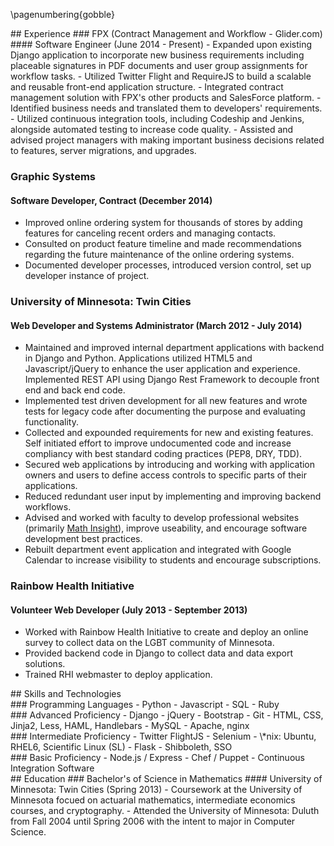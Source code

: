 \pagenumbering{gobble}

<div class='row' id='experience'>
<div class='col-xs-12'>
## Experience
### FPX (Contract Management and Workflow - Glider.com)
#### Software Engineer (June 2014 - Present)
- Expanded upon existing Django application to incorporate new business requirements including placeable signatures in PDF documents and user group assignments for workflow tasks.
- Utilized Twitter Flight and RequireJS to build a scalable and reusable front-end application structure.
- Integrated contract management solution with FPX's other products and SalesForce platform.
- Identified business needs and translated them to developers' requirements.
- Utilized continuous integration tools, including Codeship and Jenkins, alongside automated testing to increase code quality.
- Assisted and advised project managers with making important business decisions related to features, server migrations, and upgrades.

### Graphic Systems
#### Software Developer, Contract (December 2014)
- Improved online ordering system for thousands of stores by adding features for canceling recent orders and managing contacts.
- Consulted on product feature timeline and made recommendations regarding the future maintenance of the online ordering systems.
- Documented developer processes, introduced version control, set up developer instance of project.

### University of Minnesota: Twin Cities
#### Web Developer and Systems Administrator (March 2012 - July 2014)
- Maintained and improved internal department applications with backend in Django and Python. Applications utilized HTML5 and Javascript/jQuery to enhance the user application and experience. Implemented REST API using Django Rest Framework to decouple front end and back end code.
- Implemented test driven development for all new features and wrote tests for legacy code after documenting the purpose and evaluating functionality.
- Collected and expounded requirements for new and existing features. Self initiated effort to improve undocumented code and increase compliancy with best standard coding practices (PEP8, DRY, TDD).
- Secured web applications by introducing and working with application owners and users to define access controls to specific parts of their applications.
- Reduced redundant user input by implementing and improving backend workflows.
- Advised and worked with faculty to develop professional websites (primarily [Math Insight](http://mathinsight.org)), improve useability, and encourage software development best practices.
- Rebuilt department event application and integrated with Google Calendar to increase visibility to students and encourage subscriptions.

### Rainbow Health Initiative
#### Volunteer Web Developer (July 2013 - September 2013)
- Worked with Rainbow Health Initiative to create and deploy an online survey to collect data on the LGBT community of Minnesota.
- Provided backend code in Django to collect data and data export solutions.
- Trained RHI webmaster to deploy application.
</div><!-- .col-xs-12 -->
</div><!-- #experience -->

<div id='skills' class='row'>
<div class='col-xs-12'>
## Skills and Technologies
<div id='programming-languages' class='proficiency col-xs-12 col-lg-6'>
### Programming Languages
- Python
- Javascript
- SQL
- Ruby
</div><!-- #programming-lanagues -->

<div id='advanced' class='proficiency col-xs-12 col-lg-6'>
### Advanced Proficiency
- Django
- jQuery
- Bootstrap
- Git
- HTML, CSS, Jinja2, Less, HAML, Handlebars
- MySQL
- Apache, nginx
</div><!-- #advanced -->

<div id='intermediate' class='proficiency col-xs-12 col-lg-6'>
### Intermediate Proficiency
- Twitter FlightJS
- Selenium
- \*nix: Ubuntu, RHEL6, Scientific Linux (SL)
- Flask
- Shibboleth, SSO
</div><!-- #intermediate -->

<div id='basic' class='proficiency col-xs-12 col-lg-6'>
### Basic Proficiency
- Node.js / Express
- Chef / Puppet
- Continuous Integration Software
</div><!-- #basic -->
</div><!-- .col-xs-12 -->
</div><!-- #skills -->

<div id='education' class='row'>
<div class='col-xs-12'>
## Education
### Bachelor's of Science in Mathematics
#### University of Minnesota: Twin Cities (Spring 2013)
- Coursework at the University of Minnesota focued on actuarial mathematics, intermediate economics courses, and cryptography.
- Attended the University of Minnesota: Duluth from Fall 2004 until Spring 2006 with the intent to major in Computer Science.
</div><!-- .col-xs-12 -->
</div><!-- #education -->
